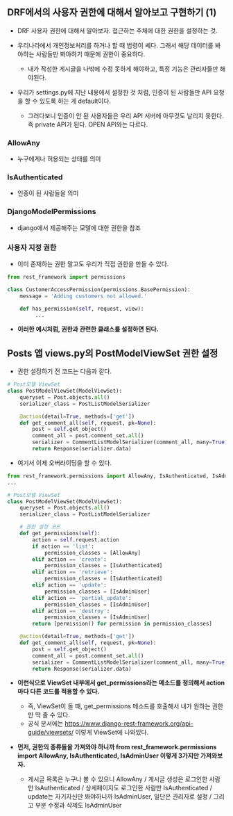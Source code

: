 ## DRF에서의 사용자 권한에 대해서 알아보고 구현하기 (1)
- DRF 사용자 권한에 대해서 알아보자. 접근하는 주체에 대한 권한을 설정하는 것.
- 우리나라에서 개인정보처리를 하거나 할 때 법령이 쎄다. 그래서 해당 데이터를 봐야하는 사람들만 봐야하기 때문에 권한이 중요하다.
  - 내가 작성한 게시글을 나밖에 수정 못하게 해야하고, 특정 기능은 관리자들만 해야된다. 

- 우리가 settings.py에 지난 내용에서 설정한 것 처럼, 인증이 된 사람들만 API 요청을 할 수 있도록 하는 게 default이다. 
  - 그러다보니 인증이 안 된 사용자들은 우리 API 서버에 아무것도 날리지 못한다. 즉 private API가 된다. OPEN API와는 다르다. 


### AllowAny
- 누구에게나 허용되는 상태를 의미


### IsAuthenticated
- 인증이 된 사람들을 의미


### DjangoModelPermissions
- django에서 제공해주는 모델에 대한 권한을 참조


### 사용자 지정 권한
- 이미 존재하는 권한 말고도 우리가 직접 권한을 만들 수 있다. 

```python
from rest_framework import permissions

class CustomerAccessPermission(permissions.BasePermission):
    message = 'Adding customers not allowed.'

    def has_permission(self, request, view):
         ...
```

- **이러한 예시처럼, 권한과 관련한 클래스를 설정하면 된다.**



## Posts 앱 views.py의 PostModelViewSet 권한 설정
- 권한 설정하기 전 코드는 다음과 같다.

```python
# Post모델 ViewSet
class PostModelViewSet(ModelViewSet):
    queryset = Post.objects.all()
    serializer_class = PostListModelSerializer

    @action(detail=True, methods=['get'])
    def get_comment_all(self, request, pk=None):
        post = self.get_object()
        comment_all = post.comment_set.all()
        serializer = CommentListModelSerializer(comment_all, many=True)
        return Response(serializer.data)
```

- 여기서 이제 오버라이딩을 할 수 있다. 

```python
from rest_framework.permissions import AllowAny, IsAuthenticated, IsAdminUser
...

# Post모델 ViewSet
class PostModelViewSet(ModelViewSet):
    queryset = Post.objects.all()
    serializer_class = PostListModelSerializer

    # 권한 설정 코드
    def get_permissions(self):
        action = self.request.action
        if action == 'list':
            permission_classes = [AllowAny]
        elif action == 'create':
            permission_classes = [IsAuthenticated]
        elif action == 'retrieve':
            permission_classes = [IsAuthenticated]
        elif action == 'update':
            permission_classes = [IsAdminUser]
        elif action == 'partial_update':
            permission_classes = [IsAdminUser]
        elif action == 'destroy':
            permission_classes = [IsAdminUser]
        return [permission() for permission in permission_classes]

    @action(detail=True, methods=['get'])
    def get_comment_all(self, request, pk=None):
        post = self.get_object()
        comment_all = post.comment_set.all()
        serializer = CommentListModelSerializer(comment_all, many=True)
        return Response(serializer.data)
```

- **이런식으로 ViewSet 내부에서 get_permissions라는 메소드를 정의해서 action 마다 다른 코드를 적용할 수 있다.** 
  - 즉, ViewSet이 돌 때, get_permissions 메소드를 호출해서 내가 원하는 권한만 딱 줄 수 있다. 
  - 공식 문서에는 https://www.django-rest-framework.org/api-guide/viewsets/ 이렇게 ViewSet에 나와있다. 

- **먼저, 권한의 종류들을 가져와야 하니까 from rest_framework.permissions import AllowAny, IsAuthenticated, IsAdminUser 이렇게 3가지만 가져와보자.**
  - 게시글 목록은 누구나 볼 수 있으니 AllowAny / 게시글 생성은 로그인한 사람만 IsAuthenticated / 상세페이지도 로그인한 사람만 IsAuthenticated / update는 자기자신만 봐야하니까 IsAdminUser, 일단은 관리자로 설정 / 그리고 부분 수정과 삭제도 IsAdminUser




